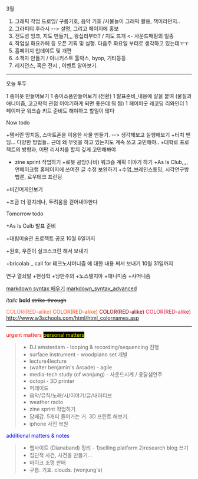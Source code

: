 3월 

1. 그래픽 작업 드로잉/ 구름기호, 음악 기호 /사물놀이 그래픽 활용, 책이라던지..
1. 그라피티 후라시 --> 설명, 그리고 페이지에 홍보 
1. 전도성 잉크, 지도 만들기,,, 왕십리부터? / 지도 뜨개 <- 사운드매핑의 일종
1. 작업실 화요카페 등 오픈 기획 및 실행. 다음주 화요일 부터로 생각하고 있는데ㅜㅜ
1.  홈페이지 업데이트 및 개편
1. 소책자 만들기 / 아나키스트 툴박스, byop, 기타등등 
1. 레지던스, 혹은 전시 , 이벤트 알아보기. 


----------------------------------------------------------------------
오늘 투두

1 종이옷 만들어보기 
1 종이소품만들어보기 (전환)
1 발표준비_내용에 살을 붙여 (물질과 애니미즘, 고고학적 관점 이야기하게 되면 좋은데 뭐 쩝)
1 페이퍼굿 레코딩 리와인더 
1 페이퍼굿 워크숍 키트 준비도 해야하고 
할일이 많다


Now todo

+탬버린 망치등, 스마트폰을 이용한 사물 만들기. --> 생각해보고 실행해보기
+터치 밴딩... 다양한 방법들.. 근데 왜 무엇을 하고 있는지도 계속 쓰고 고민해야..
+대학로 프로젝트의 방향과, 어떤 리서치를 할지 깊게 고민해봐야
+ zine sprint 작업하기
+로봇 공방(나비) 워크숍 계획 이야기 하기 
+As Is Club,,,, 언메이크랩 홈페이지에 쓰여진 글 수정 보완하기
+수업_브레인스토밍, 시각연구방법론, 로우테크 프린팅

+비긴어게인보기

+조금 더 겉치레나, 두려움을 걷어내야한다

Tomorrow todo

+As Is Culb 발표 준비

+대림미술관 프로젝트 공모 
10월 6일까지 

+원호, 우준이 실크스크린 해서 보내기

+bricolab _ call for 테크노샤머니즘 에 대한 내용 써서 보내기 
   10월 31일까지 




연구 열쇠말
+현상학
+낭만주의
+노스텔지아
+애니미즘
+샤머니즘



[markdown syntax 배우기](http://dynalon.github.io/mdwiki/#!quickstart.md)
[markdown_syntax_advanced](http://daringfireball.net/projects/markdown/syntax)

*italic*
**bold**
~~strike-through~~

<span style="color:tomato">COLOR(RED-alike)</span>
<span style="color:orangered">COLOR(RED-alike)</span>
<span style="color:maroon">COLOR(RED-alike)</span>
<span style="color:crimson">COLOR(RED-alike)</span>
<http://www.w3schools.com/html/html_colornames.asp>

- - - -

<span style="color:red">
urgent matters</span>




<span style="color:yellow; background-color:black">
personal matters
</span>

> * DJ amsterdam - looping & recording/sequencing 진행
> * surface instrument - woodpiano set 개발
> * lecture4lecture
> * (walter benjamin's Arcade) - agile
> * media-tech study (of wonjung) - 사운드시계 / 옹달샘연주
> * octopi - 3D printer
> * 퍼레이드
> * 음악/뮤직/노래/시/이야기/글/내러티브
> * weather radio
> * zine sprint 작업하기
> * 담배갑. 5개피 들어가는 거. 3D 프린트 해보기.
> * iphone 사진 복원

<span style="color:blue">
additional matters & notes
</span>

> * 웹사이트 (Dianaband) 정리 - 1)selling platform 2)research blog 쓰기
> * 집단적 사건, 사건을 만들기...
> * 마이크 조명 판매
> * 구름. 기호. clouds. (wonjung's)
